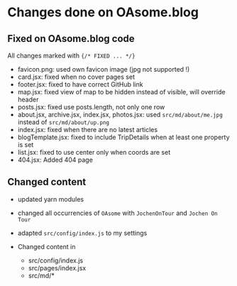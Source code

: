 # Changes done on OAsome.blog

## Fixed on OAsome.blog code

All changes marked with `{/* FIXED ... */}`

* favicon.png: used own favicon image (jpg not supported !)
* card.jsx: fixed when no cover pages set
* footer.jsx: fixed to have correct GitHub link
* map.jsx: fixed view of map to be hidden instead of visible, will override header
* posts.jsx: fixed use posts.length, not only one row
* about.jsx, archive.jsx, index.jsx, photos.jsx: used `src/md/about/me.jpg` instead of `src/md/about/up.png`
* index.jsx: fixed when there are no latest articles
* blogTemplate.jsx: fixed to include TripDetails when at least one property is set
* list.jsx: fixed to use center only when coords are set
* 404.jsx: Added 404 page

## Changed content

* updated yarn modules
* changed all occurrencies of `OAsome` with `JochenOnTour` and `Jochen On Tour`
* adapted `src/config/index.js` to my settings

* Changed content in
  * src/config/index.js
  * src/pages/index.jsx
  * src/md/*
